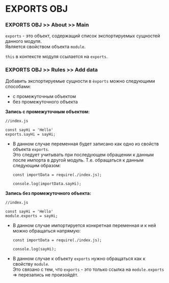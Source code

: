 # EXPORTS OBJ

### EXPORTS OBJ >> About >> Main
`exports` - это объект, содержащий список экспортируемых сущностей данного модуля.  
Является свойством объекта `module`.

`this` в контексте модуля ссылается на `exports`.

### EXPORTS OBJ >> Rules >> Add data
Добавить экспортируемые сущности в `èxports` можно следующими способами:
- с промежуточным объектом
- без промежуточного объекта

__Запись с промежуточным объектом:__

  ```
  //index.js

  const sayHi = 'Hello'
  exports.sayHi = sayHi;
  ```
  - В данном случае переменная будет записано как одно из свойств объекта `exports`.  
  Это следует учитывать при последующем обращении к данным после импорта в другой модуль. Т.е. обращаться к данным следующим образом:
  
    ```
    const importData = require(./index.js);

    console.log(importData.sayHi);
    ```

__Запись без промежуточного объекта:__

  ```
  //index.js

  const sayHi = 'Hello'
  module.exports = sayHi;
  ```
  - В данном случае импортируется конкретная переменная и к ней можно обращаться напрямую:

    ```
    const importData = require(./index.js);

    console.log(sayHi);
    ```
  - В данном случае к объекту `exports` нужно обращаться как к свойству `module`.  
  Это связано с тем, что `exports` - это только ссылка на `module.exports` => перезапись не произойдёт.